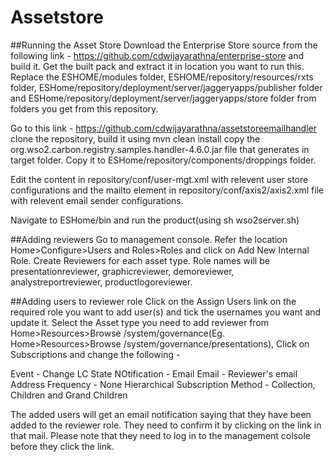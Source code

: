 Assetstore
==========

##Running the Asset Store
Download the Enterprise Store source from the following link - https://github.com/cdwijayarathna/enterprise-store and build it.
Get the built pack and extract it in location you want to run this. Replace the ESHOME/modules folder, ESHOME/repository/resources/rxts folder, ESHome/repository/deployment/server/jaggeryapps/publisher folder and ESHome/repository/deployment/server/jaggeryapps/store folder from folders you get from this repository. 

Go to this link - https://github.com/cdwijayarathna/assetstoreemailhandler clone the repository, build it using mvn clean install copy the org.wso2.carbon.registry.samples.handler-4.6.0.jar file that generates in target folder. Copy it to ESHome/repository/components/droppings folder.

Edit the content in repository/conf/user-mgt.xml with relevent user store configurations and the mailto element in repository/conf/axis2/axis2.xml file with relevent email sender configurations. 

Navigate to ESHome/bin and run the product(using sh wso2server.sh)

##Adding reviewers
Go to management console. Refer the location Home>Configure>Users and Roles>Roles and click on Add New Internal Role. Create Reviewers for each asset type. Role names will be presentationreviewer, graphicreviewer, demoreviewer, analystreportreviewer, productlogoreviewer.

##Adding users to reviewer role
Click on the Assign Users link on the required role you want to add user(s) and tick the usernames you want and update it. Select the Asset type you need to add reviewer from Home>Resources>Browse /system/governance(Eg. Home>Resources>Browse /system/governance/presentations), Click on Subscriptions and change the following - 

Event - Change LC State
NOtification - Email
Email - Reviewer's email Address
Frequency - None
Hierarchical Subscription Method - Collection, Children and Grand Children


The added users will get an email notification saying that they have been added to the reviewer role. They need to confirm it by clicking on the link in that mail. Please note that they need to log in to the management colsole before they click the link. 
